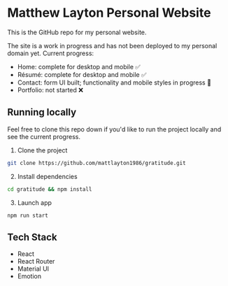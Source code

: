 # Matthew Layton Personal Website

This is the GitHub repo for my personal website.

The site is a work in progress and has not been deployed to my personal domain yet. Current progress: 

- Home: complete for desktop and mobile ✅
- Résumé: complete for desktop and mobile ✅
- Contact: form UI built; functionality and mobile styles in progress 🔄
- Portfolio: not started ❌

## Running locally
Feel free to clone this repo down if you'd like to run the project locally and see the current progress. 

1. Clone the project

```bash
git clone https://github.com/mattlayton1986/gratitude.git 
```

2. Install dependencies

```bash
cd gratitude && npm install
```

3. Launch app

```bash
npm run start
```

## Tech Stack
- React
- React Router
- Material UI
- Emotion